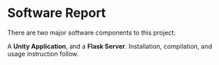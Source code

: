# Software Report

There are two major software components to this project: 

A **Unity Application**, and a **Flask Server**. Installation, compilation, and usage instruction follow.


